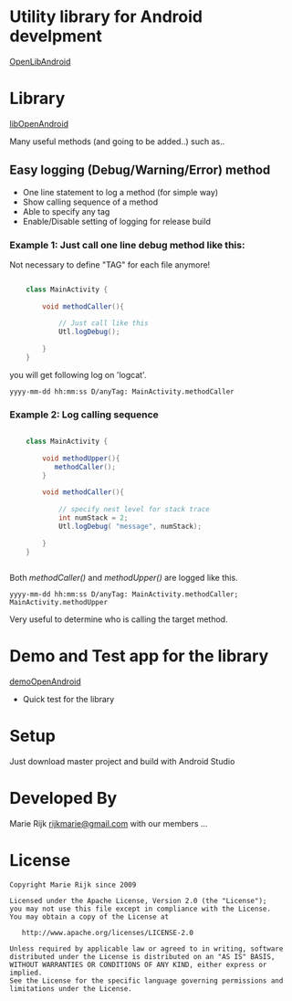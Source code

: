 # Utility library for Android develpment
[OpenLibAndroid](https://github.com/link-marie/OpenLibAndroid)

# Library

[libOpenAndroid](https://github.com/link-marie/OpenLibAndroid/tree/master/libOpenAndroid)

 Many useful methods (and going to be added..)
 such as..

## Easy logging (Debug/Warning/Error) method

- One line statement to log a method (for simple way)
- Show calling sequence of a method
- Able to specify any tag
- Enable/Disable setting of logging for release build

### Example 1: Just call one line debug method like this:

Not necessary to define "TAG" for each file anymore!

```java

    class MainActivity {
    
        void methodCaller(){
        
            // Just call like this
            Utl.logDebug();
        
        }
    }


```

you will get following log on 'logcat'.

    yyyy-mm-dd hh:mm:ss D/anyTag: MainActivity.methodCaller



### Example 2: Log calling sequence

 ```java
 
     class MainActivity {
  
         void methodUpper(){
            methodCaller();
         }
     
         void methodCaller(){
         
             // specify nest level for stack trace
             int numStack = 2;
             Utl.logDebug( "message", numStack);
         
         }
     }
  
 ```


Both *methodCaller()* and *methodUpper()* are logged like this.

    yyyy-mm-dd hh:mm:ss D/anyTag: MainActivity.methodCaller; MainActivity.methodUpper

Very useful to determine who is calling the target method.


# Demo and Test app for the library

[demoOpenAndroid](https://github.com/link-marie/OpenLibAndroid/tree/master/demoOpenAndroid)

- Quick test for the library

# Setup
Just download master project and build with Android Studio


# Developed By
Marie Rijk <rijkmarie@gmail.com>
with our members ...

# License

    Copyright Marie Rijk since 2009

    Licensed under the Apache License, Version 2.0 (the "License");
    you may not use this file except in compliance with the License.
    You may obtain a copy of the License at

       http://www.apache.org/licenses/LICENSE-2.0

    Unless required by applicable law or agreed to in writing, software
    distributed under the License is distributed on an "AS IS" BASIS,
    WITHOUT WARRANTIES OR CONDITIONS OF ANY KIND, either express or implied.
    See the License for the specific language governing permissions and
    limitations under the License.

